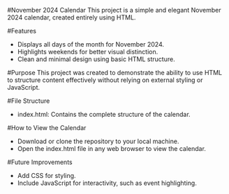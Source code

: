 #November 2024 Calendar
This project is a simple and elegant November 2024 calendar, created entirely using HTML.

#Features
- Displays all days of the month for November 2024.
- Highlights weekends for better visual distinction.
- Clean and minimal design using basic HTML structure.

#Purpose
This project was created to demonstrate the ability to use HTML to structure content effectively without relying on external styling or JavaScript.

#File Structure
- index.html: Contains the complete structure of the calendar.

#How to View the Calendar
- Download or clone the repository to your local machine.
- Open the index.html file in any web browser to view the calendar.

#Future Improvements
- Add CSS for styling.
- Include JavaScript for interactivity, such as event highlighting.

